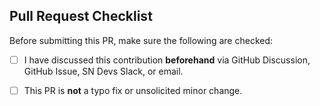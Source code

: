 ## Pull Request Checklist

Before submitting this PR, make sure the following are checked:
- [ ] I have discussed this contribution **beforehand** via GitHub Discussion, GitHub Issue, SN Devs Slack, or email.
- [ ] This PR is **not** a typo fix or unsolicited minor change.

